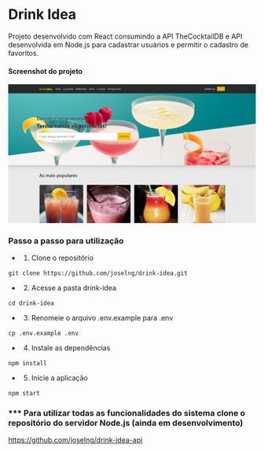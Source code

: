 # Drink Idea

Projeto desenvolvido com React consumindo a API TheCocktailDB e API desenvolvida em Node.js para cadastrar usuários e permitir o cadastro de favoritos.

#### Screenshot do projeto
<img alt="screenshot" src="https://github.com/joselng/drink-idea/blob/main/src/assets/screenshot.png">

### Passo a passo para utilização

- 1. Clone o repositório
```
git clone https://github.com/joselng/drink-idea.git
```

- 2. Acesse a pasta drink-idea
```
cd drink-idea
```

- 3. Renomeie o arquivo .env.example para .env
```
cp .env.example .env
```

- 4. Instale as dependências
```
npm install
```

- 5. Inicie a aplicação
```
npm start
```

### *** Para utilizar todas as funcionalidades do sistema clone o repositório do servidor Node.js (ainda em desenvolvimento)

https://github.com/joselng/drink-idea-api
